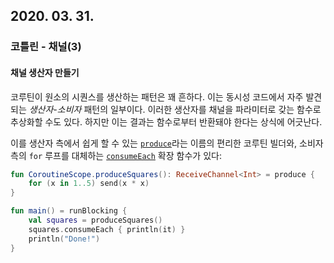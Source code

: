 ## 2020. 03. 31.

### 코틀린 - 채널(3)

#### 채널 생산자 만들기

코루틴이 원소의 시퀀스를 생산하는 패턴은 꽤 흔하다. 이는 동시성 코드에서 자주 발견되는 *생산자-소비자* 패턴의 일부이다. 이러한 생산자를 채널을 파라미터로 갖는 함수로 추상화할 수도 있다. 하지만 이는 결과는 함수로부터 반환돼야 한다는 상식에 어긋난다.

이를 생산자 측에서 쉽게 할 수 있는 [`produce`][kt-channel-produce]라는 이름의 편리한 코루틴 빌더와, 소비자 측의 `for` 루프를 대체하는 [`consumeEach`][kt-channel-consume-each] 확장 함수가 있다:

```kotlin
fun CoroutineScope.produceSquares(): ReceiveChannel<Int> = produce {
    for (x in 1..5) send(x * x)
}

fun main() = runBlocking {
    val squares = produceSquares()
    squares.consumeEach { println(it) }
    println("Done!")
}
```





[kt-channel-produce]: https://kotlin.github.io/kotlinx.coroutines/kotlinx-coroutines-core/kotlinx.coroutines.channels/produce.html
[kt-channel-consume-each]: https://kotlin.github.io/kotlinx.coroutines/kotlinx-coroutines-core/kotlinx.coroutines.channels/consume-each.html